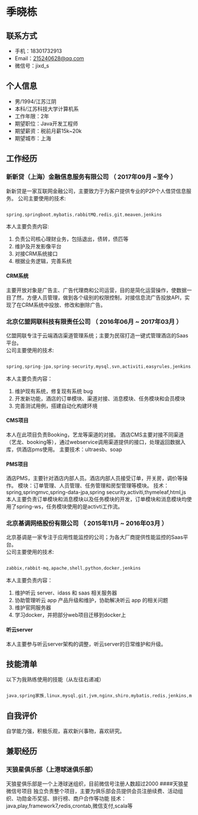 # 季晓栋

## 联系方式

- 手机：18301732913
- Email：215240628@qq.com
- 微信号：jixd_s

## 个人信息

 - 男/1994/江苏江阴 
 - 本科/江苏科技大学计算机系 
 - 工作年限：2年
 - 期望职位：Java开发工程师
 - 期望薪资：税前月薪15k~20k
 - 期望城市：上海


## 工作经历

### 新新贷（上海）金融信息服务有限公司 （ 2017年09月 ~至今 ）
新新贷是一家互联网金融公司，主要致力于为客户提供专业的P2P个人借贷信息服务。 
公司主要使用的技术:
```java

spring,springboot,mybatis,rabbitMQ,redis,git,meaven,jenkins

```  

本人主要负责内容:

1. 负责公司核心理财业务，包括退出，债转，债匹等
2. 维护及开发影像平台
3. 对接CRM系统接口
4. 根据业务逻辑，完善系统


#### CRM系统

主要开放对象是广告主、广告代理商和公司运营，目的是简化运营操作，使数据一目了然，方便人员管理，做到各个级别的权限控制，对接信息流广告投放API，实现了在CRM系统中投放、修改和删除广告。

 
### 北京亿盟网联科技有限责任公司 （ 2016年06月 ~ 2017年03月 ）

亿盟网联专注于云端酒店渠道管理系统；主要为民宿打造一键式管理酒店的Saas平台。  
公司主要使用的技术:
```java

spring,spring-jpa,spring-security,mysql,svn,activiti,easyrules,jenkins,maven

```     
本人主要负责内容：  

1. 维护现有系统，修复现有系统 bug  
2. 开发新功能，酒店的订单模块、渠道对接、消息模块、任务模块和会员模块
3. 完善测试用例，搭建自动化构建环境


#### CMS项目 
本人在此项目负责Booking，艺龙等渠道的对接。
酒店CMS主要对接不同渠道（艺龙、booking等），通过webservice调用渠道提供的接口，处理返回数据入库，供酒店pms使用。
主要技术：ultraesb、soap

#### PMS项目
酒店PMS，主要针对酒店内部人员。酒店内部人员接受订单，开关房，调价等操作。
模块：订单管理、人员管理、任务管理和房型管理等模块。
技术：spring,springmvc,spring-data-jpa,spring security,activiti,thymeleaf,html,js
本人主要负责订单模块和消息模块以及任务模块的开发，订单模块和消息模块均使用了spring-ws，任务模块使用的是activti工作流。


### 北京基调网络股份有限公司 （ 2015年11月 ~ 2016年03月 ）
北京基调是一家专注于应用性能监控的公司；为各大厂商提供性能监控的Saas平台。  
公司主要使用的技术:
```java

zabbix,rabbit-mq,apache,shell,python,docker,jenkins

```   
本人主要负责内容：  

1. 维护听云 server、idass 和 saas 相关服务器
2. 协助管理听云 app 产品升级和维护，协助解决听云 app 的相关问题
3. 维护官网服务器
4. 学习docker，并把部分web项目迁移到docker上

#### 听云server
本人主要参与听云server架构的调整，听云server的日常维护和升级。


## 技能清单

以下为我熟练使用的技能（从左往右递减）


```java

java,spring家族,linux,mysql,git,jvm,nginx,shiro,mybatis,redis,jenkins,maven,gradle,html,js,docker,zookeeper

```
## 自我评价
自学能力强，积极乐观，喜欢新兴事物，喜欢研究。

## 兼职经历
### 天狼星俱乐部（上港球迷俱乐部）
天狼星俱乐部是一个上港球迷组织，目前微信号注册人数超过2000
####天狼星微信号项目
独立负责整个项目，主要为俱乐部会员提供会员注册续费、活动组织、功勋金币奖惩、排行榜、商户合作等功能
技术：java,play,framework7,redis,crontab,微信支付,scala等




